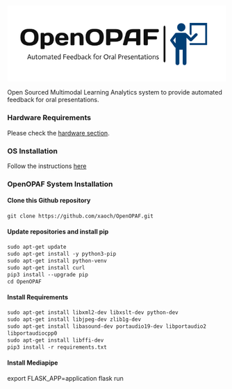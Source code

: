 ![OpenOpafLogo](logo.png)

Open Sourced Multimodal Learning Analytics system to provide automated feedback for oral presentations.

### Hardware Requirements
Please check the [hardware section](hardware/hardware.md).

### OS Installation
Follow the instructions [here](https://developer.nvidia.com/embedded/learn/get-started-jetson-nano-devkit#intro) 

### OpenOPAF System Installation

#### Clone this Github repository

    git clone https://github.com/xaoch/OpenOPAF.git

#### Update repositories and install pip
    
    sudo apt-get update
    sudo apt-get install -y python3-pip
    sudo apt-get install python-venv
    sudo apt-get install curl
    pip3 install --upgrade pip
    cd OpenOPAF

#### Install Requirements

    sudo apt-get install libxml2-dev libxslt-dev python-dev
    sudo apt-get install libjpeg-dev zlib1g-dev 
    sudo apt-get install libasound-dev portaudio19-dev libportaudio2 libportaudiocpp0
    sudo apt-get install libffi-dev
    pip3 install -r requirements.txt

#### Install Mediapipe


export FLASK_APP=application
flask run
